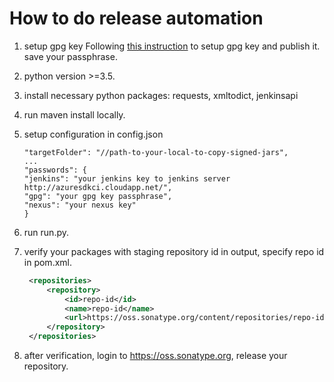 # How to do release automation

1. setup gpg key 
   Following [this instruction](http://blog.sonatype.com/2010/01/how-to-generate-pgp-signatures-with-maven/ ) to setup gpg key and publish it. save your passphrase.
1. python version >=3.5.
1. install necessary python packages: requests, xmltodict, jenkinsapi
1. run maven install locally. 
1. setup configuration in config.json 
    ```
   "targetFolder": "//path-to-your-local-to-copy-signed-jars",
    ...
   "passwords": {
    "jenkins": "your jenkins key to jenkins server http://azuresdkci.cloudapp.net/",
    "gpg": "your gpg key passphrase",
    "nexus": "your nexus key"
   }
    ```
  
1. run run.py.
1. verify your packages with staging repository id in output, specify repo id in pom.xml.
   ```xml
   	<repositories>
   		<repository>
   			<id>repo-id</id>
   			<name>repo-id</name>
   			<url>https://oss.sonatype.org/content/repositories/repo-id</url>
   		</repository>
   	</repositories>
   ```
   
1. after verification, login to https://oss.sonatype.org, release your repository.
  